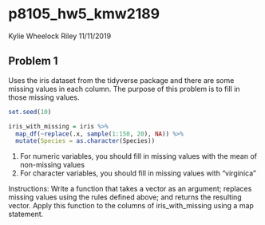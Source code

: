 p8105\_hw5\_kmw2189
================
Kylie Wheelock Riley
11/11/2019

## Problem 1

Uses the iris dataset from the tidyverse package and there are some
missing values in each column. The purpose of this problem is to fill in
those missing values.

``` r
set.seed(10)

iris_with_missing = iris %>% 
  map_df(~replace(.x, sample(1:150, 20), NA)) %>%
  mutate(Species = as.character(Species))
```

1)  For numeric variables, you should fill in missing values with the
    mean of non-missing values
2)  For character variables, you should fill in missing values with
    “virginica”

Instructions: Write a function that takes a vector as an argument;
replaces missing values using the rules defined above; and returns the
resulting vector. Apply this function to the columns of
iris\_with\_missing using a map statement.
